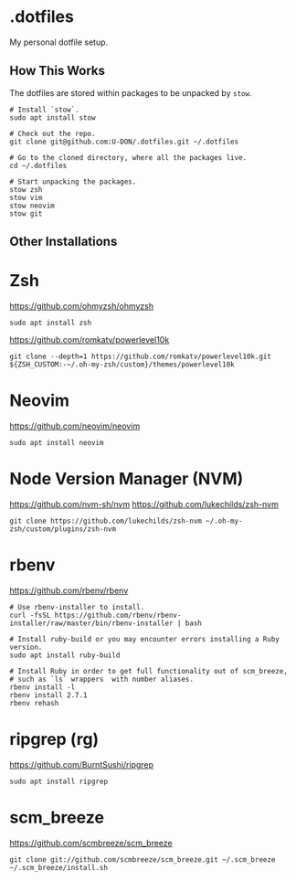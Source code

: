 # .dotfiles

My personal dotfile setup.

## How This Works

The dotfiles are stored within packages to be unpacked by `stow`.

```shell
# Install `stow`.
sudo apt install stow

# Check out the repo.
git clone git@github.com:U-DON/.dotfiles.git ~/.dotfiles

# Go to the cloned directory, where all the packages live.
cd ~/.dotfiles

# Start unpacking the packages.
stow zsh
stow vim
stow neovim
stow git
```

## Other Installations

# Zsh

https://github.com/ohmyzsh/ohmyzsh

```shell
sudo apt install zsh
```

https://github.com/romkatv/powerlevel10k

```shell
git clone --depth=1 https://github.com/romkatv/powerlevel10k.git ${ZSH_CUSTOM:-~/.oh-my-zsh/custom}/themes/powerlevel10k
```

# Neovim

https://github.com/neovim/neovim

```shell
sudo apt install neovim
```

# Node Version Manager (NVM)

https://github.com/nvm-sh/nvm
https://github.com/lukechilds/zsh-nvm

```shell
git clone https://github.com/lukechilds/zsh-nvm ~/.oh-my-zsh/custom/plugins/zsh-nvm
```

# rbenv

https://github.com/rbenv/rbenv


```shell
# Use rbenv-installer to install.
curl -fsSL https://github.com/rbenv/rbenv-installer/raw/master/bin/rbenv-installer | bash

# Install ruby-build or you may encounter errors installing a Ruby version.
sudo apt install ruby-build

# Install Ruby in order to get full functionality out of scm_breeze,
# such as `ls` wrappers  with number aliases.
rbenv install -l
rbenv install 2.7.1
rbenv rehash
```

# ripgrep (rg)

https://github.com/BurntSushi/ripgrep

```shell
sudo apt install ripgrep
```

# scm_breeze

https://github.com/scmbreeze/scm_breeze

```shell
git clone git://github.com/scmbreeze/scm_breeze.git ~/.scm_breeze
~/.scm_breeze/install.sh
```
